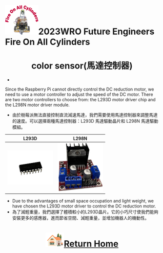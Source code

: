 ![LOGO](../../other/img/logo.png)2023WRO Future Engineers Fire On All Cylinders  
====
# <div align="center">color sensor(馬達控制器)</div> 
- 
Since the Raspberry Pi cannot directly control the DC reduction motor, we need to use a motor controller to adjust the speed of the DC motor. There are two motor controllers to choose from: the L293D motor driver chip and the L298N motor driver module.
- 由於樹莓派無法直接控制直流減速馬達，我們需要使用馬達控制器來調整馬達的速度。可以選擇兩種馬達控制器：L293D 馬達驅動晶片和 L298N 馬達驅動模組。

| L293D | L298N |
| :---: | :---: |
|  <img src="./img/l293d.png" width = "150" height = "" alt="l293d" align=center /> | <img src="./img/L298N.png" width = "150" height = "" alt="l298n" align=center /> |

- Due to the advantages of small space occupation and light weight, we have chosen the L293D motor driver to control the DC reduction motor.
- 為了減輕重量，我們選擇了體積較小的L293D晶片。它的小巧尺寸使我們能夠安裝更多的感應器，進而節省空間、減輕重量，並增加機器人的機動性。

# <div align="center">![HOME](./other/img/Home.png)[Return Home](../../)</div>  
